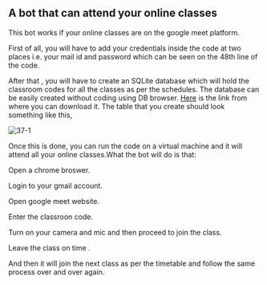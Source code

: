 ## A bot that can attend your online classes
This bot works if your online classes are on the google meet platform.

First of all, you will have to add your credentials inside the code at two places i.e. your mail id and password which can be seen on the 48th line of the code.

After that , you will have to create an SQLite database which will hold the classroom codes for all the classes as per the schedules. 
The database can be easily created without coding using DB browser.
[Here](https://sqlitebrowser.org/) is the link from where you can download it. 
The table that you create should look something like this, 


![37-1](https://user-images.githubusercontent.com/61153266/120939110-028db400-c734-11eb-806e-a1fe4d8b488c.png)

Once this is done, you can run the code on a virtual machine and it will attend all your online classes.What the bot will do is that:

Open a chrome broswer.

Login to your gmail account.

Open google meet website.

Enter the classroon code.

Turn on your camera and mic and then proceed to join the class.

Leave the class on time .

And then it will join the next class as per the timetable and follow the same process over and over again.
